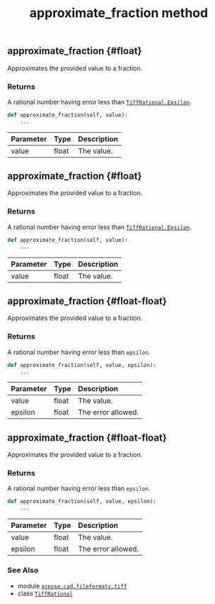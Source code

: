 ﻿---
title: approximate_fraction method
second_title: Aspose.CAD for Python via .NET API References
description: 
type: docs
weight: 20
url: /python-net/aspose.cad.fileformats.tiff/tiffrational/approximate_fraction/
is_root: false
---

## approximate_fraction {#float}

Approximates the provided value to a fraction.


### Returns 


A rational number having error less than [`TiffRational.Epsilon`](/cad/python-net/aspose.cad.fileformats.tiff/tiffrational).


```python
def approximate_fraction(self, value):
    ...
```


| Parameter | Type | Description |
| :- | :- | :- |
| value | float | The value. |


## approximate_fraction {#float}

Approximates the provided value to a fraction.


### Returns 


A rational number having error less than [`TiffRational.Epsilon`](/cad/python-net/aspose.cad.fileformats.tiff/tiffrational).


```python
def approximate_fraction(self, value):
    ...
```


| Parameter | Type | Description |
| :- | :- | :- |
| value | float | The value. |


## approximate_fraction {#float-float}

Approximates the provided value to a fraction.


### Returns 


A rational number having error less than `epsilon`.


```python
def approximate_fraction(self, value, epsilon):
    ...
```


| Parameter | Type | Description |
| :- | :- | :- |
| value | float | The value. |
| epsilon | float | The error allowed. |


## approximate_fraction {#float-float}

Approximates the provided value to a fraction.


### Returns 


A rational number having error less than `epsilon`.


```python
def approximate_fraction(self, value, epsilon):
    ...
```


| Parameter | Type | Description |
| :- | :- | :- |
| value | float | The value. |
| epsilon | float | The error allowed. |



### See Also
* module [`aspose.cad.fileformats.tiff`](../../)
* class [`TiffRational`](/cad/python-net/aspose.cad.fileformats.tiff/tiffrational)
